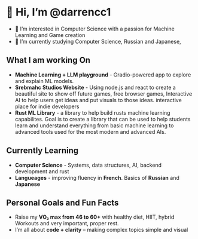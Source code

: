 # 👋 Hi, I’m @darrencc1
- 👀 I’m interested in Computer Science with a passion for Machine Learning and Game creation
- 🌱 I’m currently studying Computer Science, Russian and Japanese, 
 
 ## What I am working On

 - **Machine Learning + LLM playground** - Gradio-powered app to explore and explain ML models.
 - **Srebmahc Studios Website** - Using node.js and react to create a beautiful site to show off future games, free browser games, Interactive AI to help users get ideas and put visuals to those ideas. interactive place for indie developers
 - **Rust ML Library** - a library to help build rusts machine learning capabilites. Goal is to create a library that can be used to help students learn and understand everything from basic machine learning to advanced tools used for the most modern and advanced AIs.

## Currently Learning 
- **Computer Science** - Systems, data structures, AI, backend development and rust
- **Langueages** - improving fluency in **French**. Basics of **Russian** and **Japanese**

## Personal Goals and Fun Facts
- Raise my **VO₂ max from 46 to 60+** with healthy diet, HIIT, hybrid Workouts and very important, proper rest.
- I’m all about **code + clarity** – making complex topics simple and visual
<!---
darrencc1/darrencc1 is a ✨ special ✨ repository because its `README.md` (this file) appears on your GitHub profile.
You can click the Preview link to take a look at your changes.
--->
